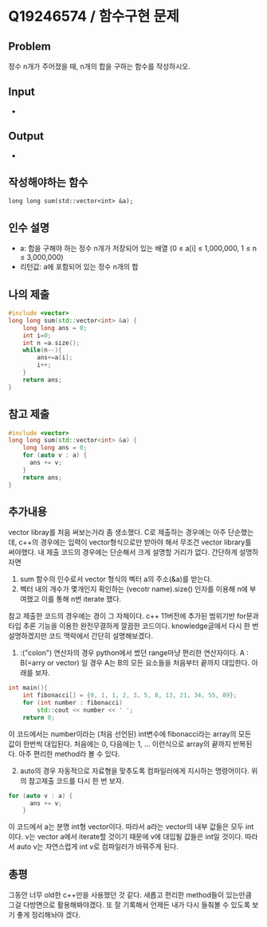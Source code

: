 # Q19246574 / 함수구현 문제

## Problem
정수 n개가 주어졌을 때, n개의 합을 구하는 함수를 작성하시오.

## Input
-

## Output
-

## 작성해야하는 함수
```
long long sum(std::vector<int> &a);
```

## 인수 설명

- a: 합을 구해야 하는 정수 n개가 저장되어 있는 배열 (0 ≤ a[i] ≤ 1,000,000, 1 ≤ n ≤ 3,000,000)
- 리턴값: a에 포함되어 있는 정수 n개의 합

## 나의 제출
```cpp
#include <vector>
long long sum(std::vector<int> &a) {
	long long ans = 0;
    int i=0;
    int n =a.size();
    while(n--){
        ans+=a[i];
        i++;
    }
	return ans;
}
```

## 참고 제출
```cpp
#include <vector>
long long sum(std::vector<int> &a) {
	long long ans = 0;
    for (auto v : a) {
      ans += v;
    }
	return ans;
}
```

## 추가내용
vector libray를 처음 써보는거라 좀 생소했다. C로 제출하는 경우에는 아주 단순했는데, c++의 경우에는 입력이 vector형식으로만 받아야 해서 무조건 vector library를 써야했다. 내 제출 코드의 경우에는 단순해서 크게 설명할 거리가 없다. 간단하게 설명하자면
1. sum 함수의 인수로서 vector<int> 형식의 벡터 a의 주소(&a)를 받는다. 
2. 벡터 내의 개수가 몇개인지 확인하는 (vecotr name).size() 인자를 이용해 n에 부여했고 이를 통해 n번 iterate 했다.

참고 제출한 코드의 경우에는 경이 그 자체이다. c++ 11버전에 추가된 범위기반 for문과 타입 추론 기능을 이용한 완전무결하게 깔끔한 코드이다.
knowledge글에서 다시 한 번 설명하겠지만 코드 맥락에서 간단히 설명해보겠다.  
1. :("colon") 연산자의 경우 python에서 썼던 range마냥 편리한 연산자이다. A : B(=arry or vector) 일 경우 A는 B의 모든 요소들을 처음부터 끝까지 대입한다. 아래를 보자. 

```cpp
int main(){
    int fibonacci[] = {0, 1, 1, 2, 3, 5, 8, 13, 21, 34, 55, 89};
    for (int number : fibonacci)
        std::cout << number << ' ';
    return 0;
```
이 코드에서는 number이라는 (처음 선언된) int변수에 fibonacci라는 array의 모든 값이 한번씩 대입된다. 처음에는 0, 다음에는 1, ... 이런식으로 array의 끝까지 반복된다. 아주 편리한 method라 볼 수 있다.

2. auto의 경우 자동적으로 자료형을 맞추도록 컴파일러에게 지시하는 명령어이다. 위의 참고제출 코드를 다시 한 번 보자.

```cpp
for (auto v : a) {
      ans += v;
    }
```
이 코드에서 a는 분명 int형 vector이다. 따라서 a라는 vector의 내부 값들은 모두 int이다. v는 vector a에서 iterate할 것이기 때문에 v에 대입될 값들은 int일 것이다. 따라서 auto v는 자연스럽게 int v로 컴파일러가 바꿔주게 된다.


## 총평

그동안 너무 old한 c++만을 사용했던 것 같다. 새롭고 편리한 method들이 있는만큼 그걸 다방면으로 활용해봐야겠다. 또 잘 기록해서 언제든 내가 다시 들춰볼 수 있도록 보기 좋게 정리해놔야 겠다.

